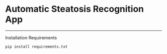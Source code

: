# Automatic Steatosis Recognition App
____
Installation Requirements

```
pip install requirements.txt
```
